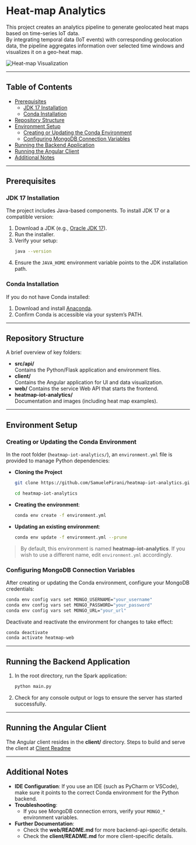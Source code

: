 # Heat-map Analytics

This project creates an analytics pipeline to generate geolocated heat maps based on time-series IoT data.  
By integrating temporal data (IoT events) with corresponding geolocation data, the pipeline aggregates information over
selected time windows and visualizes it on a geo-heat map.

![Heat-map Visualization](docs/images/Figure1.png)

---

## Table of Contents

- [Prerequisites](#prerequisites)
    - [JDK 17 Installation](#jdk-17-installation)
    - [Conda Installation](#conda-installation)
- [Repository Structure](#repository-structure)
- [Environment Setup](#environment-setup)
    - [Creating or Updating the Conda Environment](#creating-or-updating-the-conda-environment)
    - [Configuring MongoDB Connection Variables](#configuring-mongodb-connection-variables)
- [Running the Backend Application](#running-the-backend-application)
- [Running the Angular Client](#running-the-angular-client)
- [Additional Notes](#additional-notes)

---

## Prerequisites

### JDK 17 Installation

The project includes Java-based components. To install JDK 17 or a compatible version:

1. Download a JDK (e.g., [Oracle JDK 17](https://www.oracle.com/java/technologies/javase/jdk17-archive-downloads.html)).
2. Run the installer.
3. Verify your setup:
   ```bash
   java --version
   ```
4. Ensure the `JAVA_HOME` environment variable points to the JDK installation path.

### Conda Installation

If you do not have Conda installed:

1. Download and install [Anaconda](https://www.anaconda.com/download).
2. Confirm Conda is accessible via your system’s PATH.

---

## Repository Structure

A brief overview of key folders:

- **src/api/**  
  Contains the Python/Flask application and environment files.
- **client/**  
  Contains the Angular application for UI and data visualization.
- **web/**
  Contains the service Web API that starts the frontend.
- **heatmap-iot-analytics/**  
  Documentation and images (including heat map examples).

---

## Environment Setup

### Creating or Updating the Conda Environment

In the root folder (`heatmap-iot-analytics/`), an `environment.yml` file is provided to manage Python
dependencies:

- **Cloning the Project**

  ```bash
  git clone https://github.com/SamuelePirani/heatmap-iot-analytics.git
  ```

  ```bash
  cd heatmap-iot-analytics
  ```

- **Creating the environment**:

  ```bash
  conda env create -f environment.yml
  ```

- **Updating an existing environment**:

  ```bash
  conda env update -f environment.yml --prune
  ```

> By default, this environment is named **heatmap-iot-analytics**. If you wish to use a different name, edit
`environment.yml`
> accordingly.

### Configuring MongoDB Connection Variables

After creating or updating the Conda environment, configure your MongoDB credentials:

```bash
conda env config vars set MONGO_USERNAME="your_username"
conda env config vars set MONGO_PASSWORD="your_password"
conda env config vars set MONGO_URL="your_url"
```

Deactivate and reactivate the environment for changes to take effect:

```bash
conda deactivate
conda activate heatmap-web
```

---

## Running the Backend Application

1. In the root directory, run the Spark application:

   ```bash
   python main.py
   ```

2. Check for any console output or logs to ensure the server has started successfully.

---

## Running the Angular Client

The Angular client resides in the **client/** directory. Steps to build and serve the client
at [Client Readme](client/README.md)

---

## Additional Notes

- **IDE Configuration**: If you use an IDE (such as PyCharm or VSCode), make sure it points to the correct Conda
  environment for the Python backend.
- **Troubleshooting**:
    - If you see MongoDB connection errors, verify your `MONGO_*` environment variables.
- **Further Documentation**:
    - Check the **web/README.md** for more backend-api-specific details.
    - Check the **client/README.md** for more client-specific details.
